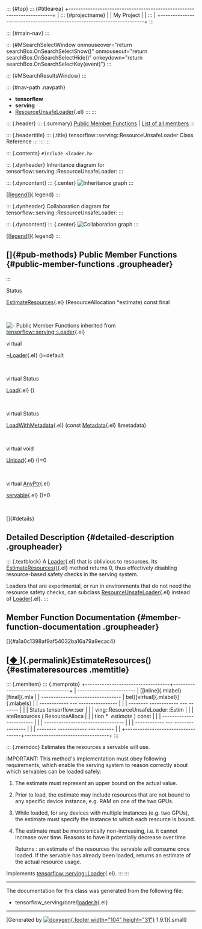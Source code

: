 ::: {#top}
::: {#titlearea}
+-----------------------------------------------------------------------+
| ::: {#projectname}                                                    |
| My Project                                                            |
| :::                                                                   |
+-----------------------------------------------------------------------+
:::

::: {#main-nav}
:::

::: {#MSearchSelectWindow onmouseover="return searchBox.OnSearchSelectShow()" onmouseout="return searchBox.OnSearchSelectHide()" onkeydown="return searchBox.OnSearchSelectKey(event)"}
:::

::: {#MSearchResultsWindow}
:::

::: {#nav-path .navpath}
-   **tensorflow**
-   **serving**
-   [ResourceUnsafeLoader](classtensorflow_1_1serving_1_1ResourceUnsafeLoader.html){.el}
:::
:::

::: {.header}
::: {.summary}
[Public Member Functions](#pub-methods) \| [List of all
members](classtensorflow_1_1serving_1_1ResourceUnsafeLoader-members.html)
:::

::: {.headertitle}
::: {.title}
tensorflow::serving::ResourceUnsafeLoader Class Reference
:::
:::
:::

::: {.contents}
`#include <loader.h>`

::: {.dynheader}
Inheritance diagram for tensorflow::serving::ResourceUnsafeLoader:
:::

::: {.dyncontent}
::: {.center}
![Inheritance
graph](classtensorflow_1_1serving_1_1ResourceUnsafeLoader__inherit__graph.png)
:::

[\[[legend](graph_legend.html)\]]{.legend}
:::

::: {.dynheader}
Collaboration diagram for tensorflow::serving::ResourceUnsafeLoader:
:::

::: {.dyncontent}
::: {.center}
![Collaboration
graph](classtensorflow_1_1serving_1_1ResourceUnsafeLoader__coll__graph.png)
:::

[\[[legend](graph_legend.html)\]]{.legend}
:::

[]{#pub-methods} Public Member Functions {#public-member-functions .groupheader}
----------------------------------------
:::

Status 

[EstimateResources](classtensorflow_1_1serving_1_1ResourceUnsafeLoader.html#a1a0c1398af9af54032ba16a79a9ecac4){.el}
(ResourceAllocation \*estimate) const final

 

![-](closed.png) Public Member Functions inherited from
[tensorflow::serving::Loader](classtensorflow_1_1serving_1_1Loader.html){.el}

virtual 

[\~Loader](classtensorflow_1_1serving_1_1Loader.html#ab12e7e4d5f33ade6dd73d7a30873c032){.el}
()=default

 

virtual Status 

[Load](classtensorflow_1_1serving_1_1Loader.html#a7dadc89ccbf488aae0102368261cc692){.el}
()

 

virtual Status 

[LoadWithMetadata](classtensorflow_1_1serving_1_1Loader.html#a7aebd433e4a782265d847e507f3bc824){.el}
(const
[Metadata](structtensorflow_1_1serving_1_1Loader_1_1Metadata.html){.el}
&metadata)

 

virtual void 

[Unload](classtensorflow_1_1serving_1_1Loader.html#addca8f4264380e5e635bbe1197f5347f){.el}
()=0

 

virtual [AnyPtr](classtensorflow_1_1serving_1_1AnyPtr.html){.el} 

[servable](classtensorflow_1_1serving_1_1Loader.html#a640d67dc6ca9926595d29fdfe63868c1){.el}
()=0

 

[]{#details}

Detailed Description {#detailed-description .groupheader}
--------------------

::: {.textblock}
A [Loader](classtensorflow_1_1serving_1_1Loader.html){.el} that is
oblivious to resources. Its
[EstimateResources()](classtensorflow_1_1serving_1_1ResourceUnsafeLoader.html#a1a0c1398af9af54032ba16a79a9ecac4){.el}
method returns 0, thus effectively disabling resource-based safety
checks in the serving system.

Loaders that are experimental, or run in environments that do not need
the resource safety checks, can subclass
[ResourceUnsafeLoader](classtensorflow_1_1serving_1_1ResourceUnsafeLoader.html){.el}
instead of [Loader](classtensorflow_1_1serving_1_1Loader.html){.el}.
:::

Member Function Documentation {#member-function-documentation .groupheader}
-----------------------------

[]{#a1a0c1398af9af54032ba16a79a9ecac4}

[[◆ ](#a1a0c1398af9af54032ba16a79a9ecac4)]{.permalink}EstimateResources() {#estimateresources .memtitle}
-------------------------------------------------------------------------

::: {.memitem}
::: {.memproto}
+-----------------------------------+-----------------------------------+
|   ------------------------        | [[inline]{.mlabel}[final]{.mla    |
| --------------------------------- | bel}[virtual]{.mlabel}]{.mlabels} |
| ------------ --- ---------------- |                                   |
| -------- ------------ --- ------- |                                   |
|   Status tensorflow::ser          |                                   |
| ving::ResourceUnsafeLoader::Estim |                                   |
| ateResources   (   ResourceAlloca |                                   |
| tion \*    *estimate*   )   const |                                   |
|   ------------------------        |                                   |
| --------------------------------- |                                   |
| ------------ --- ---------------- |                                   |
| -------- ------------ --- ------- |                                   |
+-----------------------------------+-----------------------------------+
:::

::: {.memdoc}
Estimates the resources a servable will use.

IMPORTANT: This method\'s implementation must obey following
requirements, which enable the serving system to reason correctly about
which servables can be loaded safely:

1.  The estimate must represent an upper bound on the actual value.
2.  Prior to load, the estimate may include resources that are not bound
    to any specific device instance, e.g. RAM on one of the two GPUs.
3.  While loaded, for any devices with multiple instances (e.g. two
    GPUs), the estimate must specify the instance to which each resource
    is bound.
4.  The estimate must be monotonically non-increasing, i.e. it cannot
    increase over time. Reasons to have it potentially decrease over
    time

    Returns
    :   an estimate of the resources the servable will consume once
        loaded. If the servable has already been loaded, returns an
        estimate of the actual resource usage.

Implements
[tensorflow::serving::Loader](classtensorflow_1_1serving_1_1Loader.html#ab59db26b242a2224889bc7c5c6edae40){.el}.
:::
:::

------------------------------------------------------------------------

The documentation for this class was generated from the following file:

-   tensorflow\_serving/core/[loader.h](loader_8h_source.html){.el}

------------------------------------------------------------------------

[Generated by [![doxygen](doxygen.svg){.footer width="104"
height="31"}](https://www.doxygen.org/index.html) 1.9.1]{.small}
